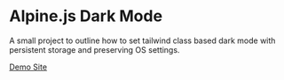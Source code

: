 # Alpine.js Dark Mode

A small project to outline how to set tailwind class based dark mode with persistent storage and preserving OS settings.

[Demo Site](https://justinbyrne.github.io/Alpine.js-Dark-Mode/)
